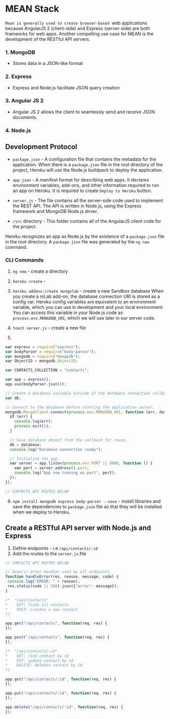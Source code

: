 # MEAN Stack
`Mean is generally used to create browser-based `web applications because AngularJS 2 (client-side) and Express (server-side) are both framworks for web apps.  Another compelling use case for MEAN is the development of the RESTful API servers.  

### 1. MongoDB
  * Stores data in a JSON-like format
  
### 2. Express
  * Express and Node.js facilitate JSON query creation

### 3. Angular JS 2
 * Angular JS 2 allows the client to seamlessly send and receive JSON documents.
 
### 4. Node.js
 

## Development Protocol

 * `package.json` - A configuration file that contains the metadata for the application. When there is a `package.json` file in the root directory of the project, Heroku will use the Node.js buildpack to deploy the application.
 
 * `app.json` - A manifest format for describing web apps.  It declares environment variables, add-ons, and other information required to run an app on Heroku.  It is required to create `Deploy to Heroku` button.
 
 * `server.js` - The file contains all the server-side code used to implement the REST API.  The API is written in Node.js, using the Express framework and MongoDB Node.js driver.
 
 * `/src` directory - This folder contains all of the AngularJS client code for the project.  
 
Heroku recognizes an app as Node.js by the existence of a `package.json` file in the root directory.   A `package.json` file was generated by the `ng new` command.



### CLI Commands

1. `ng new` - create a directory
2. `heroku create` - 
3. `heroku addons:create mongolab` - create a new Sandbox database
When you create a mLab add-on, the database connection URI is stored as a config var. Heroku config variables are equivalent to an environment variable, which you can use in development and your local environment. You can access this variable in your Node.js code as `process.env.MONGODB_URI`, which we will use later in our server code.

4. `touch server.js` - create a new file 
5. 
```Javascript
var express = require("express");
var bodyParser = require("body-parser");
var mongodb = require("mongodb");
var ObjectID = mongodb.ObjectID;

var CONTACTS_COLLECTION = "contacts";

var app = express();
app.use(bodyParser.json());

// Create a database variable outside of the database connection callback to reuse the connection pool in your app.
var db;

// Connect to the database before starting the application server.
mongodb.MongoClient.connect(process.env.MONGODB_URI, function (err, database) {
  if (err) {
    console.log(err);
    process.exit(1);
  }

  // Save database object from the callback for reuse.
  db = database;
  console.log("Database connection ready");

  // Initialize the app.
  var server = app.listen(process.env.PORT || 8080, function () {
    var port = server.address().port;
    console.log("App now running on port", port);
  });
});

// CONTACTS API ROUTES BELOW
```
6. `npm install mongodb express body-parser --save` - install libraries and save the dependencies to `package.json` file so that they will be installed when we deploy to Heroku.


## Create a RESTful API server with Node.js and Express
 1. Define endpoints - i.e `/api/contacts/:id`
 2. Add the routes to the `server.js` file
 ```javascript
 // CONTACTS API ROUTES BELOW

// Generic error handler used by all endpoints.
function handleError(res, reason, message, code) {
  console.log("ERROR: " + reason);
  res.status(code || 500).json({"error": message});
}

/*  "/api/contacts"
 *    GET: finds all contacts
 *    POST: creates a new contact
 */

app.get("/api/contacts", function(req, res) {
});

app.post("/api/contacts", function(req, res) {
});

/*  "/api/contacts/:id"
 *    GET: find contact by id
 *    PUT: update contact by id
 *    DELETE: deletes contact by id
 */

app.get("/api/contacts/:id", function(req, res) {
});

app.put("/api/contacts/:id", function(req, res) {
});

app.delete("/api/contacts/:id", function(req, res) {
});
 ```
